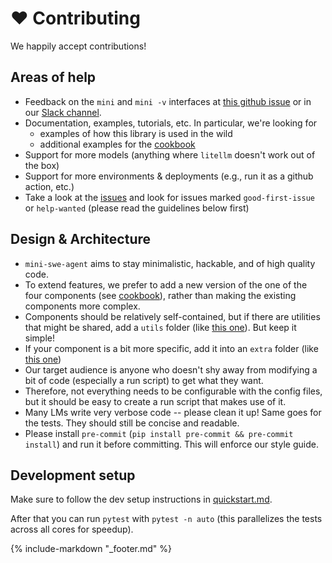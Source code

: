 # ❤️ Contributing

We happily accept contributions!

## Areas of help

- Feedback on the `mini` and `mini -v` interfaces at [this github issue](https://github.com/swe-agent/mini-swe-agent/issues/161) or in our [Slack channel](https://join.slack.com/t/swe-bench/shared_invite/zt-36pj9bu5s-o3_yXPZbaH2wVnxnss1EkQ).
- Documentation, examples, tutorials, etc. In particular, we're looking for
    - examples of how this library is used in the wild
    - additional examples for the [cookbook](advanced/cookbook.md)
- Support for more models (anything where `litellm` doesn't work out of the box)
- Support for more environments & deployments (e.g., run it as a github action, etc.)
- Take a look at the [issues](https://github.com/SWE-agent/mini-swe-agent/issues) and look for issues marked `good-first-issue` or `help-wanted` (please read the guidelines below first)

## Design & Architecture

- `mini-swe-agent` aims to stay minimalistic, hackable, and of high quality code.
- To extend features, we prefer to add a new version of the one of the four components (see [cookbook](advanced/cookbook.md)), rather than making the existing components more complex.
- Components should be relatively self-contained, but if there are utilities that might be shared, add a `utils` folder (like [this one](https://github.com/SWE-agent/mini-swe-agent/tree/main/src/minisweagent/models/utils)). But keep it simple!
- If your component is a bit more specific, add it into an `extra` folder (like [this one](https://github.com/SWE-agent/mini-swe-agent/tree/main/src/minisweagent/run/extra))
- Our target audience is anyone who doesn't shy away from modifying a bit of code (especially a run script) to get what they want.
- Therefore, not everything needs to be configurable with the config files, but it should be easy to create a run script that makes use of it.
- Many LMs write very verbose code -- please clean it up! Same goes for the tests. They should still be concise and readable.
- Please install `pre-commit` (`pip install pre-commit && pre-commit install`) and run it before committing. This will enforce our style guide.

## Development setup

Make sure to follow the dev setup instructions in [quickstart.md](quickstart.md).

After that you can run `pytest` with `pytest -n auto` (this parallelizes the tests across all cores for speedup).

{% include-markdown "_footer.md" %}
